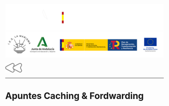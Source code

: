 ![](/.resGen/_bannerD.png#gh-dark-mode-only)
![](/.resGen/_bannerL.png#gh-light-mode-only)

<a href="5.md"><img src="/.resGen/_back.svg" width="52.5"></a>

---

# Apuntes Caching & Fordwarding
